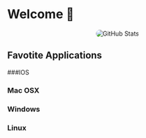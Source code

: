 # Welcome 👋

<div align="center">
  <img src="https://github-readme-stats.vercel.app/api?username=Mr3ENTLEY&show_icons=true&theme=radical&bg_color=0d1117&title_color=58a6ff&text_color=c9d1d9&icon_color=79ff97&hide_border=true" alt="GitHub Stats" style="border-radius: 25px; box-shadow: 0px 0px 25px rgba(255, 255, 255, 0.3);">
</div>

## Favotite Applications

###IOS


### Mac OSX


### Windows 


### Linux

